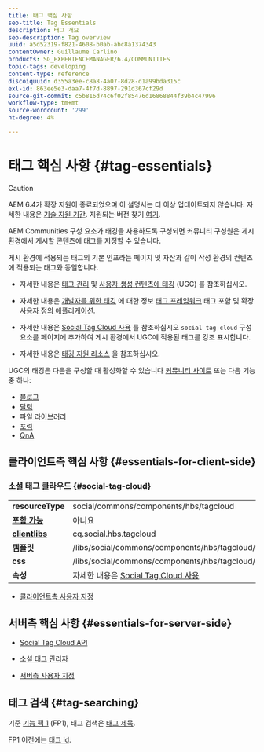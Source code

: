 ```yaml
---
title: 태그 핵심 사항
seo-title: Tag Essentials
description: 태그 개요
seo-description: Tag overview
uuid: a5d52319-f821-4608-b0ab-abc8a1374343
contentOwner: Guillaume Carlino
products: SG_EXPERIENCEMANAGER/6.4/COMMUNITIES
topic-tags: developing
content-type: reference
discoiquuid: d355a3ee-c8a8-4a07-8d28-d1a99bda315c
exl-id: 863ee5e3-daa7-4f7d-8897-291d367cf29d
source-git-commit: c5b816d74c6f02f85476d16868844f39b4c47996
workflow-type: tm+mt
source-wordcount: '299'
ht-degree: 4%

---
```


# 태그 핵심 사항 {#tag-essentials}

>[!CAUTION]
>
>AEM 6.4가 확장 지원이 종료되었으며 이 설명서는 더 이상 업데이트되지 않습니다. 자세한 내용은 [기술 지원 기간](https://helpx.adobe.com/kr/support/programs/eol-matrix.html). 지원되는 버전 찾기 [여기](https://experienceleague.adobe.com/docs/).

AEM Communities 구성 요소가 태깅을 사용하도록 구성되면 커뮤니티 구성원은 게시 환경에서 게시할 콘텐츠에 태그를 지정할 수 있습니다.

게시 환경에 적용되는 태그의 기본 인프라는 페이지 및 자산과 같이 작성 환경의 컨텐츠에 적용되는 태그와 동일합니다.

* 자세한 내용은 [태그 관리](../../help/sites-administering/tags.md) 및 [사용자 생성 컨텐츠에 태깅](tag-ugc.md) (UGC) 를 참조하십시오.

* 자세한 내용은 [개발자를 위한 태깅](../../help/sites-developing/tags.md) 에 대한 정보 [태그 프레임워크](../../help/sites-developing/framework.md) 태그 포함 및 확장 [사용자 정의 애플리케이션](../../help/sites-developing/building.md).

* 자세한 내용은 [Social Tag Cloud 사용](tagcloud.md) 를 참조하십시오 `social tag cloud` 구성 요소를 페이지에 추가하여 게시 환경에서 UGC에 적용된 태그를 강조 표시합니다.

* 자세한 내용은 [태깅 지원 리소스](tag-resources.md) 을 참조하십시오.

UGC의 태깅은 다음을 구성할 때 활성화할 수 있습니다 [커뮤니티 사이트](sites-console.md#tagging) 또는 다음 기능 중 하나:

* [블로그](blog-feature.md)
* [달력](calendar.md)
* [파일 라이브러리](file-library.md)
* [포럼](forum.md)
* [QnA](working-with-qna.md)

## 클라이언트측 핵심 사항 {#essentials-for-client-side}

### 소셜 태그 클라우드 {#social-tag-cloud}

<table> 
 <tbody>
  <tr>
   <td> <strong>resourceType</strong></td> 
   <td>social/commons/components/hbs/tagcloud</td> 
  </tr>
  <tr>
   <td> <a href="scf.md#add-or-include-a-communities-component"><strong>포함 가능</strong></a></td> 
   <td>아니요</td> 
  </tr>
  <tr>
   <td> <a href="clientlibs.md"><strong>clientlibs</strong></a></td> 
   <td>cq.social.hbs.tagcloud</td> 
  </tr>
  <tr>
   <td> <strong>템플릿</strong></td> 
   <td> /libs/social/commons/components/hbs/tagcloud/tagcloud.hbs<br /> </td> 
  </tr>
  <tr>
   <td> <strong>css</strong></td> 
   <td> /libs/social/commons/components/hbs/tagcloud/clientlibs/tagcloud.css</td> 
  </tr>
  <tr>
   <td><strong>속성</strong></td> 
   <td>자세한 내용은 <a href="tagcloud.md">Social Tag Cloud 사용</a></td> 
  </tr>
 </tbody>
</table>

* [클라이언트측 사용자 지정](client-customize.md)

## 서버측 핵심 사항 {#essentials-for-server-side}

* [Social Tag Cloud API](https://helpx.adobe.com/experience-manager/6-4/sites/developing/using/reference-materials/javadoc/com/adobe/cq/social/commons/tagcloud/api/package-summary.html)

* [소셜 태그 관리자](https://helpx.adobe.com/experience-manager/6-4/sites/developing/using/reference-materials/javadoc/com/adobe/cq/social/commons/tagging/package-summary.html)

* [서버측 사용자 지정](server-customize.md)

## 태그 검색 {#tag-searching}

기준 [기능 팩 1](deploy-communities.md#latestfeaturepack) (FP1), 태그 검색은 [태그 제목](../../help/sites-developing/framework.md#tag-characteristics).

FP1 이전에는 [태그 id](../../help/sites-developing/framework.md#tagid).
